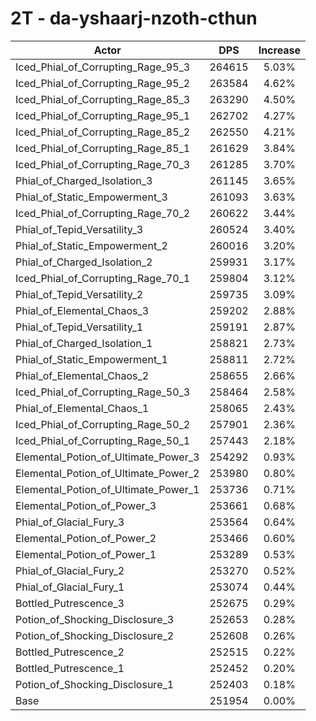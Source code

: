 # 2T - da-yshaarj-nzoth-cthun
| Actor | DPS | Increase |
|---|:---:|:---:|
|Iced_Phial_of_Corrupting_Rage_95_3|264615|5.03%|
|Iced_Phial_of_Corrupting_Rage_95_2|263584|4.62%|
|Iced_Phial_of_Corrupting_Rage_85_3|263290|4.50%|
|Iced_Phial_of_Corrupting_Rage_95_1|262702|4.27%|
|Iced_Phial_of_Corrupting_Rage_85_2|262550|4.21%|
|Iced_Phial_of_Corrupting_Rage_85_1|261629|3.84%|
|Iced_Phial_of_Corrupting_Rage_70_3|261285|3.70%|
|Phial_of_Charged_Isolation_3|261145|3.65%|
|Phial_of_Static_Empowerment_3|261093|3.63%|
|Iced_Phial_of_Corrupting_Rage_70_2|260622|3.44%|
|Phial_of_Tepid_Versatility_3|260524|3.40%|
|Phial_of_Static_Empowerment_2|260016|3.20%|
|Phial_of_Charged_Isolation_2|259931|3.17%|
|Iced_Phial_of_Corrupting_Rage_70_1|259804|3.12%|
|Phial_of_Tepid_Versatility_2|259735|3.09%|
|Phial_of_Elemental_Chaos_3|259202|2.88%|
|Phial_of_Tepid_Versatility_1|259191|2.87%|
|Phial_of_Charged_Isolation_1|258821|2.73%|
|Phial_of_Static_Empowerment_1|258811|2.72%|
|Phial_of_Elemental_Chaos_2|258655|2.66%|
|Iced_Phial_of_Corrupting_Rage_50_3|258464|2.58%|
|Phial_of_Elemental_Chaos_1|258065|2.43%|
|Iced_Phial_of_Corrupting_Rage_50_2|257901|2.36%|
|Iced_Phial_of_Corrupting_Rage_50_1|257443|2.18%|
|Elemental_Potion_of_Ultimate_Power_3|254292|0.93%|
|Elemental_Potion_of_Ultimate_Power_2|253980|0.80%|
|Elemental_Potion_of_Ultimate_Power_1|253736|0.71%|
|Elemental_Potion_of_Power_3|253661|0.68%|
|Phial_of_Glacial_Fury_3|253564|0.64%|
|Elemental_Potion_of_Power_2|253466|0.60%|
|Elemental_Potion_of_Power_1|253289|0.53%|
|Phial_of_Glacial_Fury_2|253270|0.52%|
|Phial_of_Glacial_Fury_1|253074|0.44%|
|Bottled_Putrescence_3|252675|0.29%|
|Potion_of_Shocking_Disclosure_3|252653|0.28%|
|Potion_of_Shocking_Disclosure_2|252608|0.26%|
|Bottled_Putrescence_2|252515|0.22%|
|Bottled_Putrescence_1|252452|0.20%|
|Potion_of_Shocking_Disclosure_1|252403|0.18%|
|Base|251954|0.00%|

